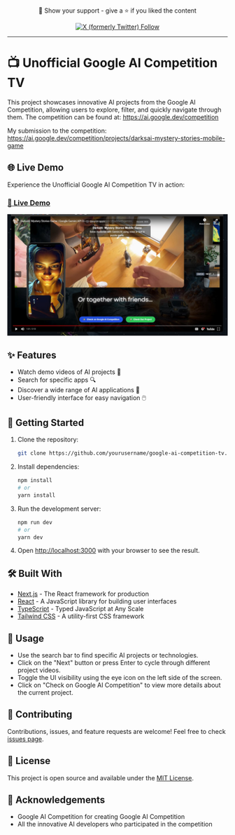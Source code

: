 <div align="center">
  <p>
    🤝 Show your support - give a ⭐️ if you liked the content
  </p>
  <p>
    <a target="_blank" href='https://twitter.com/pulik_io'><img src="https://img.shields.io/twitter/follow/pulik_io" alt="X (formerly Twitter) Follow" width="180" height="30"/></a>
  </p>
</div>

---

# 📺 Unofficial Google AI Competition TV

This project showcases innovative AI projects from the Google AI Competition, allowing users to explore, filter, and quickly navigate through them. The competition can be found at: https://ai.google.dev/competition


My submission to the competition: https://ai.google.dev/competition/projects/darksai-mystery-stories-mobile-game


## 🌐 Live Demo

Experience the Unofficial Google AI Competition TV in action:

### [**🔗 Live Demo**](https://google-ai-competition-tv.vercel.app/)



![Google AI Competition TV](img.jpg)

## ✨ Features

- Watch demo videos of AI projects 🎥
- Search for specific apps 🔍
- Discover a wide range of AI applications 🚀
- User-friendly interface for easy navigation 🖱️

## 🚀 Getting Started

1. Clone the repository:
   ```bash
   git clone https://github.com/yourusername/google-ai-competition-tv.git
   ```

2. Install dependencies:
   ```bash
   npm install
   # or
   yarn install
   ```

3. Run the development server:
   ```bash
   npm run dev
   # or
   yarn dev
   ```

4. Open [http://localhost:3000](http://localhost:3000) with your browser to see the result.

## 🛠️ Built With

- [Next.js](https://nextjs.org/) - The React framework for production
- [React](https://reactjs.org/) - A JavaScript library for building user interfaces
- [TypeScript](https://www.typescriptlang.org/) - Typed JavaScript at Any Scale
- [Tailwind CSS](https://tailwindcss.com/) - A utility-first CSS framework

## 📝 Usage

- Use the search bar to find specific AI projects or technologies.
- Click on the "Next" button or press Enter to cycle through different project videos.
- Toggle the UI visibility using the eye icon on the left side of the screen.
- Click on "Check on Google AI Competition" to view more details about the current project.

## 🤝 Contributing

Contributions, issues, and feature requests are welcome! Feel free to check [issues page](https://github.com/yourusername/google-ai-competition-tv/issues).

## 📄 License

This project is open source and available under the [MIT License](LICENSE).

## 🙏 Acknowledgements

- Google AI Competition for creating Google AI Competition
- All the innovative AI developers who participated in the competition
